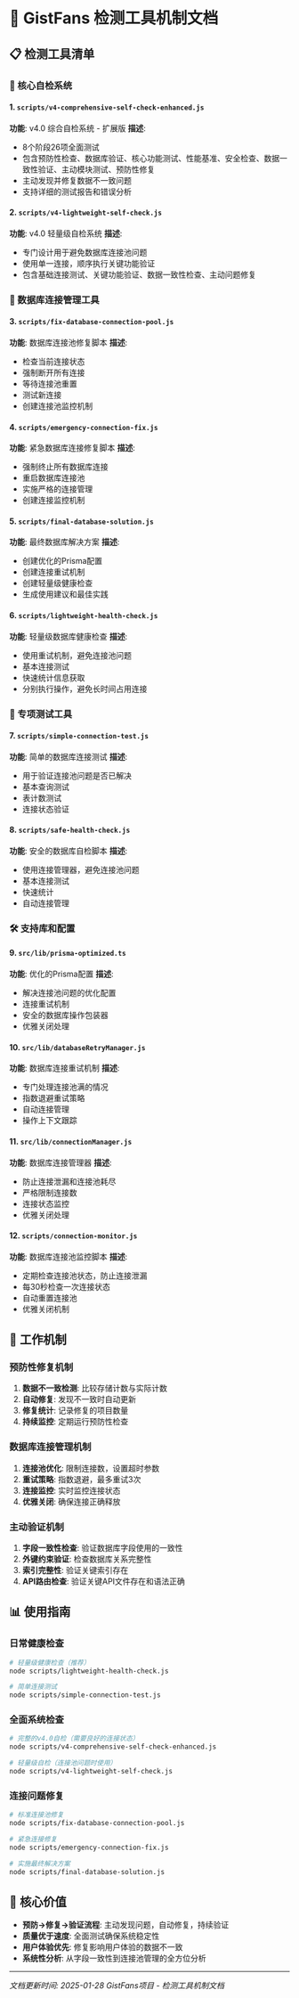 # 🔧 GistFans 检测工具机制文档

## 📋 检测工具清单

### 🚀 核心自检系统

#### 1. `scripts/v4-comprehensive-self-check-enhanced.js`
**功能**: v4.0 综合自检系统 - 扩展版
**描述**: 
- 8个阶段26项全面测试
- 包含预防性检查、数据库验证、核心功能测试、性能基准、安全检查、数据一致性验证、主动模块测试、预防性修复
- 主动发现并修复数据不一致问题
- 支持详细的测试报告和错误分析

#### 2. `scripts/v4-lightweight-self-check.js`
**功能**: v4.0 轻量级自检系统
**描述**:
- 专门设计用于避免数据库连接池问题
- 使用单一连接，顺序执行关键功能验证
- 包含基础连接测试、关键功能验证、数据一致性检查、主动问题修复

### 🔧 数据库连接管理工具

#### 3. `scripts/fix-database-connection-pool.js`
**功能**: 数据库连接池修复脚本
**描述**:
- 检查当前连接状态
- 强制断开所有连接
- 等待连接池重置
- 测试新连接
- 创建连接池监控机制

#### 4. `scripts/emergency-connection-fix.js`
**功能**: 紧急数据库连接修复脚本
**描述**:
- 强制终止所有数据库连接
- 重启数据库连接池
- 实施严格的连接管理
- 创建连接监控机制

#### 5. `scripts/final-database-solution.js`
**功能**: 最终数据库解决方案
**描述**:
- 创建优化的Prisma配置
- 创建连接重试机制
- 创建轻量级健康检查
- 生成使用建议和最佳实践

#### 6. `scripts/lightweight-health-check.js`
**功能**: 轻量级数据库健康检查
**描述**:
- 使用重试机制，避免连接池问题
- 基本连接测试
- 快速统计信息获取
- 分别执行操作，避免长时间占用连接

### 🧪 专项测试工具

#### 7. `scripts/simple-connection-test.js`
**功能**: 简单的数据库连接测试
**描述**:
- 用于验证连接池问题是否已解决
- 基本查询测试
- 表计数测试
- 连接状态验证

#### 8. `scripts/safe-health-check.js`
**功能**: 安全的数据库自检脚本
**描述**:
- 使用连接管理器，避免连接池问题
- 基本连接测试
- 快速统计
- 自动连接管理

### 🛠️ 支持库和配置

#### 9. `src/lib/prisma-optimized.ts`
**功能**: 优化的Prisma配置
**描述**:
- 解决连接池问题的优化配置
- 连接重试机制
- 安全的数据库操作包装器
- 优雅关闭处理

#### 10. `src/lib/databaseRetryManager.js`
**功能**: 数据库连接重试机制
**描述**:
- 专门处理连接池满的情况
- 指数退避重试策略
- 自动连接管理
- 操作上下文跟踪

#### 11. `src/lib/connectionManager.js`
**功能**: 数据库连接管理器
**描述**:
- 防止连接泄漏和连接池耗尽
- 严格限制连接数
- 连接状态监控
- 优雅关闭处理

#### 12. `scripts/connection-monitor.js`
**功能**: 数据库连接池监控脚本
**描述**:
- 定期检查连接池状态，防止连接泄漏
- 每30秒检查一次连接状态
- 自动重置连接池
- 优雅关闭机制

## 🔄 工作机制

### 预防性修复机制
1. **数据不一致检测**: 比较存储计数与实际计数
2. **自动修复**: 发现不一致时自动更新
3. **修复统计**: 记录修复的项目数量
4. **持续监控**: 定期运行预防性检查

### 数据库连接管理机制
1. **连接池优化**: 限制连接数，设置超时参数
2. **重试策略**: 指数退避，最多重试3次
3. **连接监控**: 实时监控连接状态
4. **优雅关闭**: 确保连接正确释放

### 主动验证机制
1. **字段一致性检查**: 验证数据库字段使用的一致性
2. **外键约束验证**: 检查数据库关系完整性
3. **索引完整性**: 验证关键索引存在
4. **API路由检查**: 验证关键API文件存在和语法正确

## 📊 使用指南

### 日常健康检查
```bash
# 轻量级健康检查（推荐）
node scripts/lightweight-health-check.js

# 简单连接测试
node scripts/simple-connection-test.js
```

### 全面系统检查
```bash
# 完整的v4.0自检（需要良好的连接状态）
node scripts/v4-comprehensive-self-check-enhanced.js

# 轻量级自检（连接池问题时使用）
node scripts/v4-lightweight-self-check.js
```

### 连接问题修复
```bash
# 标准连接池修复
node scripts/fix-database-connection-pool.js

# 紧急连接修复
node scripts/emergency-connection-fix.js

# 实施最终解决方案
node scripts/final-database-solution.js
```

## 🎯 核心价值

- **预防→修复→验证流程**: 主动发现问题，自动修复，持续验证
- **质量优于速度**: 全面测试确保系统稳定性
- **用户体验优先**: 修复影响用户体验的数据不一致
- **系统性分析**: 从字段一致性到连接池管理的全方位分析

---
*文档更新时间: 2025-01-28*
*GistFans项目 - 检测工具机制文档*
